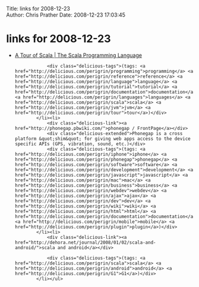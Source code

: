 Title: links for 2008-12-23  
Author: Chris Prather
Date: 2008-12-23 17:03:45

# links for 2008-12-23
<ul class="delicious"><li>
                <div class="delicious-link"><a href="http://www.scala-lang.org/node/104">A Tour of Scala | The Scala Programming Language</a></div>
                
                <div class="delicious-tags">(tags: <a href="http://delicious.com/perigrin/programming">programming</a> <a href="http://delicious.com/perigrin/reference">reference</a> <a href="http://delicious.com/perigrin/language">language</a> <a href="http://delicious.com/perigrin/tutorial">tutorial</a> <a href="http://delicious.com/perigrin/documentation">documentation</a> <a href="http://delicious.com/perigrin/languages">languages</a> <a href="http://delicious.com/perigrin/scala">scala</a> <a href="http://delicious.com/perigrin/jvm">jvm</a> <a href="http://delicious.com/perigrin/tour">tour</a>)</div>
            </li><li>
                <div class="delicious-link"><a href="http://phonegap.pbwiki.com/">phonegap / FrontPage</a></div>
                <div class="delicious-extended">Phonegap is a cross platform &quot;shim&quot; for giving web apps access to the device specific APIs (GPS, vibration, sound, etc.)</div>
                <div class="delicious-tags">(tags: <a href="http://delicious.com/perigrin/iphone">iphone</a> <a href="http://delicious.com/perigrin/phonegap">phonegap</a> <a href="http://delicious.com/perigrin/software">software</a> <a href="http://delicious.com/perigrin/development">development</a> <a href="http://delicious.com/perigrin/javascript">javascript</a> <a href="http://delicious.com/perigrin/mac">mac</a> <a href="http://delicious.com/perigrin/business">business</a> <a href="http://delicious.com/perigrin/webdev">webdev</a> <a href="http://delicious.com/perigrin/ajax">ajax</a> <a href="http://delicious.com/perigrin/dev">dev</a> <a href="http://delicious.com/perigrin/wiki">wiki</a> <a href="http://delicious.com/perigrin/html">html</a> <a href="http://delicious.com/perigrin/documentation">documentation</a> <a href="http://delicious.com/perigrin/mobile">mobile</a> <a href="http://delicious.com/perigrin/plugin">plugin</a>)</div>
            </li><li>
                <div class="delicious-link"><a href="http://dehora.net/journal/2008/01/02/scala-and-android/">scala and android</a></div>
                
                <div class="delicious-tags">(tags: <a href="http://delicious.com/perigrin/scala">scala</a> <a href="http://delicious.com/perigrin/android">android</a> <a href="http://delicious.com/perigrin/G1">G1</a>)</div>
            </li></ul>
